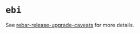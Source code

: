# `ebi`


See [rebar-release-upgrade-caveats](http://mokele.co.uk/2011/07/01/rebar-release-upgrade-caveats.html) for more details.

